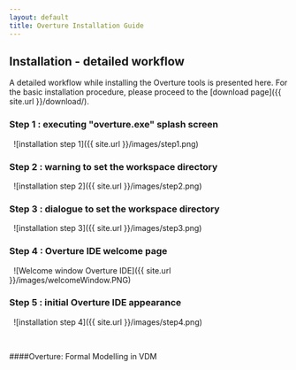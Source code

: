 ```yaml
--- 
layout: default 
title: Overture Installation Guide 
---
```


## Installation - detailed workflow

A detailed workflow while installing the Overture tools is presented here. For the basic installation procedure, please proceed to the [download page]({{ site.url }}/download/).

### Step 1 : executing "overture.exe" splash screen

  ![installation step 1]({{ site.url }}/images/step1.png)

### Step 2 : warning to set the workspace directory

  ![installation step 2]({{ site.url }}/images/step2.png)

### Step 3 : dialogue to set the workspace directory

  ![installation step 3]({{ site.url }}/images/step3.png)

### Step 4 : Overture IDE welcome page

  ![Welcome window Overture IDE]({{ site.url }}/images/welcomeWindow.PNG)

### Step 5 : initial Overture IDE appearance

  ![installation step 4]({{ site.url }}/images/step4.png)

 

####Overture: Formal Modelling in VDM

